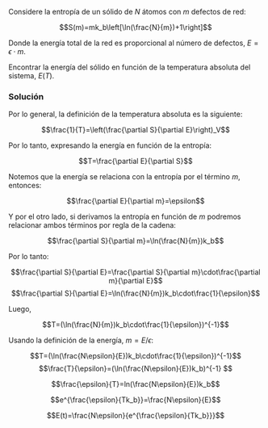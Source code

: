
Considere la entropía de un sólido de $N$ átomos con $m$ defectos de red: 

$$S(m)=mk_b\left[\ln(\frac{N}{m})+1\right]$$

Donde la energía total de la red es proporcional al número de defectos, $E=\epsilon\cdot m$. 

Encontrar la energía del sólido en función de la temperatura absoluta del sistema, $E(T)$. 

### Solución 

Por lo general, la definición de la temperatura absoluta es la siguiente: 

$$\frac{1}{T}=\left(\frac{\partial S}{\partial E}\right)_V$$

Por lo tanto, expresando la energía en función de la entropía: 

$$T=\frac{\partial E}{\partial S}$$

Notemos que la energía se relaciona con la entropía por el término $m$, entonces: 

$$\frac{\partial E}{\partial m}=\epsilon$$

Y por el otro lado, si derivamos la entropía en función de $m$ podremos relacionar ambos términos por regla de la cadena: 

$$\frac{\partial S}{\partial m}=\ln(\frac{N}{m})k_b$$


Por lo tanto: 

$$\frac{\partial S}{\partial E}=\frac{\partial S}{\partial m}\cdot\frac{\partial m}{\partial E}$$ 
$$\frac{\partial S}{\partial E}=\ln(\frac{N}{m})k_b\cdot\frac{1}{\epsilon}$$

Luego, 

$$T=(\ln(\frac{N}{m})k_b\cdot\frac{1}{\epsilon})^{-1}$$

Usando la definición de la energía, $m=E/\epsilon$: 

$$T=(\ln(\frac{N\epsilon}{E})k_b\cdot\frac{1}{\epsilon})^{-1}$$
$$\frac{T}{\epsilon}=(\ln(\frac{N\epsilon}{E})k_b)^{-1} $$

$$\frac{\epsilon}{T}=ln(\frac{N\epsilon}{E})k_b$$

$$e^{\frac{\epsilon}{Tk_b}}=\frac{N\epsilon}{E}$$

$$E(t)=\frac{N\epsilon}{e^{\frac{\epsilon}{Tk_b}}}$$